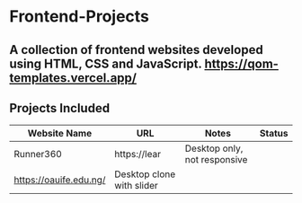 # Frontend-Projects
A collection of frontend websites developed using HTML, CSS and JavaScript.
https://qom-templates.vercel.app/
---

## Projects Included

| Website Name      | URL                             | Notes                      |  Status                  |
|-------------------|---------------------------------|----------------------------|--------------------------|
| Runner360             | https://lear | Desktop only, not responsive |
| https://oauife.edu.ng/           | Desktop clone with slider  |
